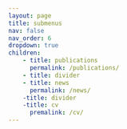 ```yaml
---
layout: page
title: submenus
nav: false
nav_order: 6
dropdown: true
children: 
    - title: publications
      permalink: /publications/
    - title: divider
    - title: news
      permalink: /news/
    -title: divider
    -title: cv
      premalink: /cv/
---
```

